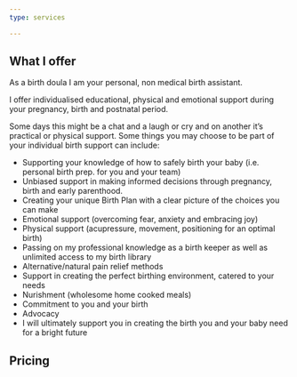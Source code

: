 ```yaml
---
type: services

---
```

## What I offer

As a birth doula I am your personal, non medical birth assistant.

I offer individualised educational, physical and emotional support during your pregnancy, birth and postnatal period.

Some days this might be a chat and a laugh or cry and on another it’s practical or physical support. Some things you may choose to be part of your individual birth support can include:

* Supporting your knowledge of how to safely birth your baby (i.e. personal birth prep. for you and your team)
* Unbiased support in making informed decisions through pregnancy, birth and early parenthood.
* Creating your unique Birth Plan with a clear picture of the choices you can make
* Emotional support (overcoming fear, anxiety and embracing joy)
* Physical support (acupressure, movement, positioning for an optimal birth)
* Passing on my professional knowledge as a birth keeper as well as unlimited access to my birth library
* Alternative/natural pain relief methods
* Support in creating the perfect birthing environment, catered to your needs
* Nurishment (wholesome home cooked meals)
* Commitment to you and your birth
* Advocacy
* I will ultimately support you in creating the birth you and your baby need for a bright future

## Pricing 